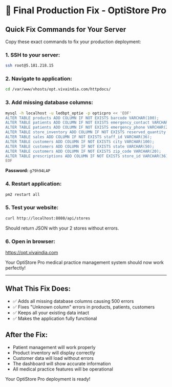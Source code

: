 # 🚀 Final Production Fix - OptiStore Pro

## Quick Fix Commands for Your Server

Copy these exact commands to fix your production deployment:

### 1. SSH to your server:
```bash
ssh root@5.181.218.15
```

### 2. Navigate to application:
```bash
cd /var/www/vhosts/opt.vivaindia.com/httpdocs/
```

### 3. Add missing database columns:
```bash
mysql -h localhost -u ledbpt_optie -p opticpro << 'EOF'
ALTER TABLE products ADD COLUMN IF NOT EXISTS barcode VARCHAR(100);
ALTER TABLE patients ADD COLUMN IF NOT EXISTS emergency_contact VARCHAR(255);
ALTER TABLE patients ADD COLUMN IF NOT EXISTS emergency_phone VARCHAR(20);
ALTER TABLE store_inventory ADD COLUMN IF NOT EXISTS reserved_quantity INT DEFAULT 0;
ALTER TABLE sales ADD COLUMN IF NOT EXISTS staff_id VARCHAR(36);
ALTER TABLE customers ADD COLUMN IF NOT EXISTS city VARCHAR(100);
ALTER TABLE customers ADD COLUMN IF NOT EXISTS state VARCHAR(50);
ALTER TABLE customers ADD COLUMN IF NOT EXISTS zip_code VARCHAR(20);
ALTER TABLE prescriptions ADD COLUMN IF NOT EXISTS store_id VARCHAR(36);
EOF
```
**Password:** `g79h94LAP`

### 4. Restart application:
```bash
pm2 restart all
```

### 5. Test your website:
```bash
curl http://localhost:8080/api/stores
```

Should return JSON with your 2 stores without errors.

### 6. Open in browser:
https://opt.vivaindia.com

Your OptiStore Pro medical practice management system should now work perfectly!

---

## What This Fix Does:
- ✅ Adds all missing database columns causing 500 errors
- ✅ Fixes "Unknown column" errors in products, patients, customers
- ✅ Keeps all your existing data intact
- ✅ Makes the application fully functional

## After the Fix:
- Patient management will work properly
- Product inventory will display correctly
- Customer data will load without errors
- The dashboard will show accurate information
- All medical practice features will be operational

Your OptiStore Pro deployment is ready!